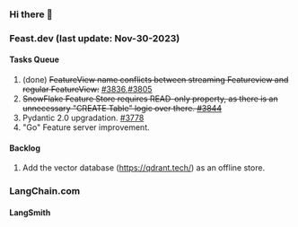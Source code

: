 <!--
**shuchu/shuchu** is a ✨ _special_ ✨ repository because its `README.md` (this file) appears on your GitHub profile.

Here are some ideas to get you started:

- 🔭 I’m currently working on ...
- 🌱 I’m currently learning ...
- 👯 I’m looking to collaborate on ...
- 🤔 I’m looking for help with ...
- 💬 Ask me about ...
- 📫 How to reach me: ...
- 😄 Pronouns: ...
- ⚡ Fun fact: ...
-->

### Hi there 👋


### Feast.dev (last update: Nov-30-2023)
#### Tasks Queue 
1. (done) ~~FeatureView name conflicts between streaming Featureview and regular FeatureView:~~ [#3836](https://github.com/feast-dev/feast/issues/3836),[#3805](https://github.com/feast-dev/feast/issues/3805)
2. ~~SnowFlake Feature Store requires READ-only property, as there is an unnecessary "CREATE Table" logic over there. [#3844](https://github.com/feast-dev/feast/issues/3844)~~
3. Pydantic 2.0 upgradation. [#3778](https://github.com/feast-dev/feast/issues/3778)
4. "Go" Feature server improvement.

#### Backlog
1. Add the vector database (https://qdrant.tech/) as an offline store.

### LangChain.com
#### LangSmith

<!--
#### Misc:
1. MIT 6.824 course project
2. C++ server-side programming practice.
3. LangChain (RAG only)
-->


